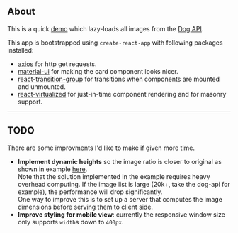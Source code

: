 ## About

This is a quick [demo](https://davidwu220.github.io/dog-breed-masonry/) which lazy-loads all images from the [Dog API](https://dog.ceo/dog-api/).

This app is bootstrapped using `create-react-app` with following packages installed:

* [axios](https://github.com/axios/axios) for http get requests.
* [material-ui](https://github.com/mui-org/material-ui) for making the card component looks nicer.
* [react-transition-group](https://github.com/reactjs/react-transition-group) for transitions when components are mounted and unmounted.
* [react-virtualized](https://github.com/bvaughn/react-virtualized) for just-in-time component rendering and for masonry support.

---

## TODO

There are some improvments I'd like to make if given more time.

* **Implement dynamic heights** so the image ratio is closer to original as shown in example [here](https://codesandbox.io/s/xj807vkjpq).  
  Note that the solution implemented in the example requires heavy overhead computing. If the image list is large (20k+, take the dog-api for example), the performance will drop significantly.  
  One way to improve this is to set up a server that computes the image dimensions before serving them to client side.
* **Improve styling for mobile view**: currently the responsive window size only supports `width`s down to `400px`.